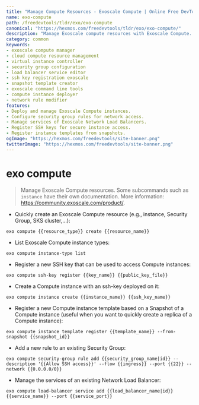 ```yaml
---
title: "Manage Compute Resources - Exoscale Compute | Online Free DevTools by Hexmos"
name: exo-compute
path: /freedevtools/tldr/exo/exo-compute
canonical: "https://hexmos.com/freedevtools/tldr/exo/exo-compute/"
description: "Manage Exoscale compute resources with Exoscale Compute. Deploy instances, configure security groups, and manage load balancers easily. Free online tool, no registration required."
category: common
keywords:
- exoscale compute manager
- cloud compute resource management
- virtual instance controller
- security group configuration
- load balancer service editor
- ssh key registration exoscale
- snapshot template creator
- exoscale command line tools
- compute instance deployer
- network rule modifier
features:
- Deploy and manage Exoscale Compute instances.
- Configure security group rules for network access.
- Manage services of Exoscale Network Load Balancers.
- Register SSH keys for secure instance access.
- Register instance templates from snapshots.
ogImage: "https://hexmos.com/freedevtools/site-banner.png"
twitterImage: "https://hexmos.com/freedevtools/site-banner.png"
---
```


# exo compute

> Manage Exoscale Compute resources.
> Some subcommands such as `instance` have their own documentation.
> More information: <https://community.exoscale.com/product/>.

- Quickly create an Exoscale Compute resource (e.g., instance, Security Group, SKS cluster,...):

`exo compute {{resource_type}} create {{resource_name}}`

- List Exoscale Compute instance types:

`exo compute instance-type list`

- Register a new SSH key that can be used to access Compute instances:

`exo compute ssh-key register {{key_name}} {{public_key_file}}`

- Create a Compute instance with an ssh-key deployed on it:

`exo compute instance create {{instance_name}} {{ssh_key_name}}`

- Register a new Compute instance template based on a Snapshot of a Compute instance (useful when you want to quickly create a replica of a Compute instance):

`exo compute instance template register {{template_name}} --from-snapshot {{snapshot_id}}`

- Add a new rule to an existing Security Group:

`exo compute security-group rule add {{security_group_name|id}} --description '{{Allow SSH access}}' --flow {{ingress}} --port {{22}} --network {{0.0.0.0/0}}`

- Manage the services of an existing Network Load Balancer:

`exo compute load-balancer service add {{load_balancer_name|id}} {{service_name}} --port {{service_port}}`
